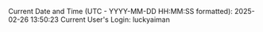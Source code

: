 Current Date and Time (UTC - YYYY-MM-DD HH:MM:SS formatted): 2025-02-26 13:50:23
Current User's Login: luckyaiman
